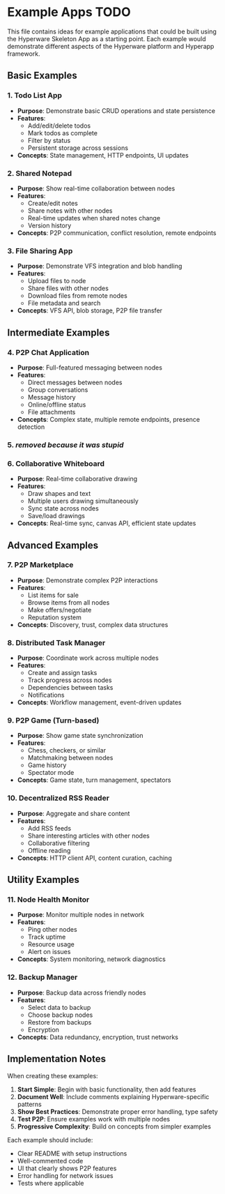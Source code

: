# Example Apps TODO

This file contains ideas for example applications that could be built using the Hyperware Skeleton App as a starting point. Each example would demonstrate different aspects of the Hyperware platform and Hyperapp framework.

## Basic Examples

### 1. **Todo List App**
- **Purpose**: Demonstrate basic CRUD operations and state persistence
- **Features**:
  - Add/edit/delete todos
  - Mark todos as complete
  - Filter by status
  - Persistent storage across sessions
- **Concepts**: State management, HTTP endpoints, UI updates

### 2. **Shared Notepad**
- **Purpose**: Show real-time collaboration between nodes
- **Features**:
  - Create/edit notes
  - Share notes with other nodes
  - Real-time updates when shared notes change
  - Version history
- **Concepts**: P2P communication, conflict resolution, remote endpoints

### 3. **File Sharing App**
- **Purpose**: Demonstrate VFS integration and blob handling
- **Features**:
  - Upload files to node
  - Share files with other nodes
  - Download files from remote nodes
  - File metadata and search
- **Concepts**: VFS API, blob storage, P2P file transfer

## Intermediate Examples

### 4. **P2P Chat Application**
- **Purpose**: Full-featured messaging between nodes
- **Features**:
  - Direct messages between nodes
  - Group conversations
  - Message history
  - Online/offline status
  - File attachments
- **Concepts**: Complex state, multiple remote endpoints, presence detection

### 5. *removed because it was stupid*

### 6. **Collaborative Whiteboard**
- **Purpose**: Real-time collaborative drawing
- **Features**:
  - Draw shapes and text
  - Multiple users drawing simultaneously
  - Sync state across nodes
  - Save/load drawings
- **Concepts**: Real-time sync, canvas API, efficient state updates

## Advanced Examples

### 7. **P2P Marketplace**
- **Purpose**: Demonstrate complex P2P interactions
- **Features**:
  - List items for sale
  - Browse items from all nodes
  - Make offers/negotiate
  - Reputation system
- **Concepts**: Discovery, trust, complex data structures

### 8. **Distributed Task Manager**
- **Purpose**: Coordinate work across multiple nodes
- **Features**:
  - Create and assign tasks
  - Track progress across nodes
  - Dependencies between tasks
  - Notifications
- **Concepts**: Workflow management, event-driven updates

### 9. **P2P Game (Turn-based)**
- **Purpose**: Show game state synchronization
- **Features**:
  - Chess, checkers, or similar
  - Matchmaking between nodes
  - Game history
  - Spectator mode
- **Concepts**: Game state, turn management, spectators

### 10. **Decentralized RSS Reader**
- **Purpose**: Aggregate and share content
- **Features**:
  - Add RSS feeds
  - Share interesting articles with other nodes
  - Collaborative filtering
  - Offline reading
- **Concepts**: HTTP client API, content curation, caching

## Utility Examples

### 11. **Node Health Monitor**
- **Purpose**: Monitor multiple nodes in network
- **Features**:
  - Ping other nodes
  - Track uptime
  - Resource usage
  - Alert on issues
- **Concepts**: System monitoring, network diagnostics

### 12. **Backup Manager**
- **Purpose**: Backup data across friendly nodes
- **Features**:
  - Select data to backup
  - Choose backup nodes
  - Restore from backups
  - Encryption
- **Concepts**: Data redundancy, encryption, trust networks

## Implementation Notes

When creating these examples:

1. **Start Simple**: Begin with basic functionality, then add features
2. **Document Well**: Include comments explaining Hyperware-specific patterns
3. **Show Best Practices**: Demonstrate proper error handling, type safety
4. **Test P2P**: Ensure examples work with multiple nodes
5. **Progressive Complexity**: Build on concepts from simpler examples

Each example should include:
- Clear README with setup instructions
- Well-commented code
- UI that clearly shows P2P features
- Error handling for network issues
- Tests where applicable